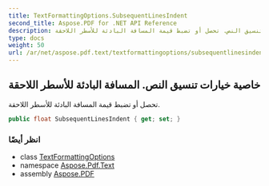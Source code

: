 ```yaml
---
title: TextFormattingOptions.SubsequentLinesIndent
second_title: Aspose.PDF for .NET API Reference
description: خاصية خيارات تنسيق النص. تحصل أو تضبط قيمة المسافة البادئة للأسطر اللاحقة
type: docs
weight: 50
url: /ar/net/aspose.pdf.text/textformattingoptions/subsequentlinesindent/
---
```

## خاصية خيارات تنسيق النص. المسافة البادئة للأسطر اللاحقة

تحصل أو تضبط قيمة المسافة البادئة للأسطر اللاحقة.

```csharp
public float SubsequentLinesIndent { get; set; }
```

### انظر أيضًا

* class [TextFormattingOptions](../)
* namespace [Aspose.Pdf.Text](../../../aspose.pdf.text/)
* assembly [Aspose.PDF](../../../)